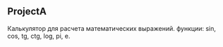 ProjectA
-------------------------------------------------------------------------------------
Калькулятор для расчета математических выражений. функции: sin, cos, tg, ctg, log, pi, e.
